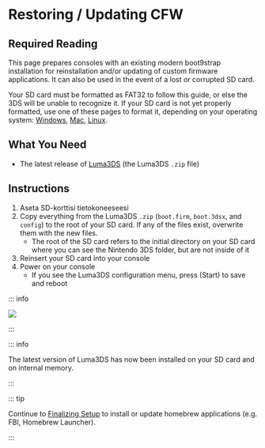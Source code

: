 # Restoring / Updating CFW

## Required Reading

This page prepares consoles with an existing modern boot9strap installation for reinstallation and/or updating of custom firmware applications. It can also be used in the event of a lost or corrupted SD card.

Your SD card must be formatted as FAT32 to follow this guide, or else the 3DS will be unable to recognize it. If your SD card is not yet properly formatted, use one of these pages to format it, depending on your operating system: [Windows](formatting-sd-\(windows\)), [Mac](formatting-sd-\(mac\)), [Linux](formatting-sd-\(linux\)).

## What You Need

- The latest release of [Luma3DS](https://github.com/LumaTeam/Luma3DS/releases/latest) (the Luma3DS `.zip` file)

## Instructions

1. Aseta SD-korttisi tietokoneeseesi
2. Copy everything from the Luma3DS `.zip` (`boot.firm`, `boot.3dsx`, and `config`) to the root of your SD card. If any of the files exist, overwrite them with the new files.
    - The root of the SD card refers to the initial directory on your SD card where you can see the Nintendo 3DS folder, but are not inside of it
3. Reinsert your SD card into your console
4. Power on your console
    - If you see the Luma3DS configuration menu, press (Start) to save and reboot

::: info

![](/images/screenshots/restoringcfw-root-layout.png)

:::

::: info

The latest version of Luma3DS has now been installed on your SD card and on internal memory.

:::

::: tip

Continue to [Finalizing Setup](finalizing-setup) to install or update homebrew applications (e.g. FBI, Homebrew Launcher).

:::
